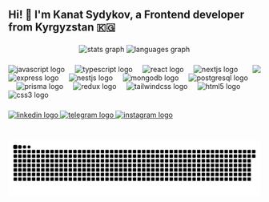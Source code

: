 <h2 align="left">Hi! 👋 I'm Kanat Sydykov, a Frontend developer from Kyrgyzstan 🇰🇬</h2>

###

<div align="center">
  <img src="https://github-readme-stats.vercel.app/api?username=sydykovkanat&hide_title=false&hide_rank=false&show_icons=true&include_all_commits=true&count_private=true&disable_animations=false&theme=rose_pine&locale=en&hide_border=true&custom_title=See%20how%20I%20look" height="150" alt="stats graph"  />
  <img src="https://github-readme-stats.vercel.app/api/top-langs?username=sydykovkanat&locale=en&hide_title=false&layout=compact&card_width=320&langs_count=5&theme=rose_pine&hide_border=true&custom_title=I%20frequently%20use%20it." height="150" alt="languages graph"  />
</div>

###

<img align="right" height="150" src="https://cdn4.cdn-telegram.org/file/H13Q1NlT27bIEFUD61lzRaNCPpqjiMAgUUTpgoPRefTUOF8kopOVebjii3-p8sd_u3o3HV-YJnEJlnA5wgV_O4BO70-QN8FUtbBRzqV67gD7TXBy1mIQOyAVmqy0FThuezRkOp8kv_PUCMe2_dR3RLAU9siEG0a6L_X4nyH3MBQphd0jjnsoZXQLq4EtQrna9Ye7kdfvRW0LzimiK5IktNn13gZQ3VDEsHdpxraX7lcHS6wmuUa2MBCT0xaSxXEL-E5-HUmU9vjBA7fBjTyceO9GTV6NrXLxHNp6yjKO2I2EVPwUuVoLQ__JMBsR9dveMD5auXuG9owzVAO3V-9BfQ.jpg"  />

###

<div align="left">
  <img src="https://skillicons.dev/icons?i=js" height="30" alt="javascript logo"  />
  <img width="12" />
  <img src="https://skillicons.dev/icons?i=ts" height="30" alt="typescript logo"  />
  <img width="12" />
  <img src="https://skillicons.dev/icons?i=react" height="30" alt="react logo"  />
  <img width="12" />
  <img src="https://skillicons.dev/icons?i=nextjs" height="30" alt="nextjs logo"  />
  <img width="12" />
  <img src="https://skillicons.dev/icons?i=express" height="30" alt="express logo"  />
  <img width="12" />
  <img src="https://skillicons.dev/icons?i=nestjs" height="30" alt="nestjs logo"  />
  <img width="12" />
  <img src="https://skillicons.dev/icons?i=mongodb" height="30" alt="mongodb logo"  />
  <img width="12" />
  <img src="https://skillicons.dev/icons?i=postgres" height="30" alt="postgresql logo"  />
  <img width="12" />
  <img src="https://skillicons.dev/icons?i=prisma" height="30" alt="prisma logo"  />
  <img width="12" />
  <img src="https://skillicons.dev/icons?i=redux" height="30" alt="redux logo"  />
  <img width="12" />
  <img src="https://skillicons.dev/icons?i=tailwind" height="30" alt="tailwindcss logo"  />
  <img width="12" />
  <img src="https://skillicons.dev/icons?i=html" height="30" alt="html5 logo"  />
  <img width="12" />
  <img src="https://skillicons.dev/icons?i=css" height="30" alt="css3 logo"  />
</div>

###

<div align="left">
  <a href="https://www.linkedin.com/in/kanatsydykov/" target="_blank">
    <img src="https://img.shields.io/static/v1?message=LinkedIn&logo=linkedin&label=&color=0077B5&logoColor=white&labelColor=&style=for-the-badge" height="35" alt="linkedin logo"  />
  </a>
  <a href="https://t.me/sydykovkanat" target="_blank">
    <img src="https://img.shields.io/static/v1?message=Telegram&logo=telegram&label=&color=2CA5E0&logoColor=white&labelColor=&style=for-the-badge" height="35" alt="telegram logo"  />
  </a>
  <a href="https://www.instagram.com/yasydykovkanat/" target="_blank">
    <img src="https://img.shields.io/static/v1?message=Instagram&logo=instagram&label=&color=E4405F&logoColor=white&labelColor=&style=for-the-badge" height="35" alt="instagram logo"  />
  </a>
</div>

###

<br clear="both">

<img src="https://raw.githubusercontent.com/sydykovkanat/sydykovkanat/output/snake.svg" alt="Snake animation" />

###

